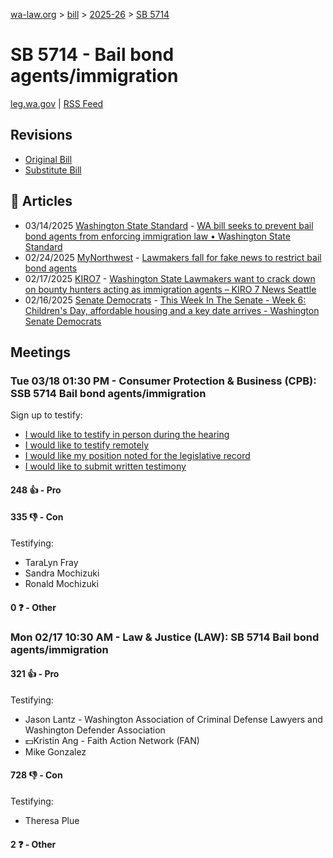 [wa-law.org](/) > [bill](/bill/) > [2025-26](/bill/2025-26/) > [SB 5714](/bill/2025-26/sb/5714/)

# SB 5714 - Bail bond agents/immigration
[leg.wa.gov](https://app.leg.wa.gov/billsummary?BillNumber=5714&Year=2025&Initiative=false) | [RSS Feed](./rss.xml)

## Revisions
* [Original Bill](1/)
* [Substitute Bill](S/)

## 📰 Articles
* 03/14/2025 [Washington State Standard](/org/washington_state_standard/) - [WA bill seeks to prevent bail bond agents from enforcing immigration law • Washington State Standard](https://washingtonstatestandard.com/2025/03/14/washington-bill-seeks-to-prevent-bail-bond-agents-from-enforcing-immigration-law/#:~:text=Senate%20Bill%205714)
* 02/24/2025 [MyNorthwest](/org/mynorthwest/) - [Lawmakers fall for fake news to restrict bail bond agents](https://mynorthwest.com/ktth/ktth-opinion/bail-bond-recovery-agents/4050258#:~:text=Senate%20Bill%205714)
* 02/17/2025 [KIRO7](/org/kiro7/) - [Washington State Lawmakers want to crack down on bounty hunters acting as immigration agents – KIRO 7 News Seattle](https://www.kiro7.com/news/local/washington-state-lawmakers-want-crack-down-bounty-hunters-acting-immigration-agents/DOFVYCZG4VEQPH7YINCE35KZGI/#:~:text=Senate%20Bill%205714)
* 02/16/2025 [Senate Democrats](/org/senate_democrats/) - [This Week In The Senate - Week 6: Children's Day, affordable housing and a key date arrives - Washington Senate Democrats](https://senatedemocrats.wa.gov/blog/2025/02/16/this-week-in-the-senate-week-6-childrens-day-affordable-housing-and-a-key-date-arrives/#:~:text=Senate%20Bill%205714)

## Meetings
### Tue 03/18 01:30 PM - Consumer Protection & Business (CPB): SSB 5714 Bail bond agents/immigration
Sign up to testify:
* [I would like to testify in person during the hearing](https://app.leg.wa.gov/csi/Testifier/Add?chamber=House&mId=33089&aId=165782&caId=26469&tId=1)
* [I would like to testify remotely](https://app.leg.wa.gov/csi/Testifier/Add?chamber=House&mId=33089&aId=165782&caId=26469&tId=2)
* [I would like my position noted for the legislative record](https://app.leg.wa.gov/csi/Testifier/Add?chamber=House&mId=33089&aId=165782&caId=26469&tId=3)
* [I would like to submit written testimony](https://app.leg.wa.gov/csi/Testifier/Add?chamber=House&mId=33089&aId=165782&caId=26469&tId=4)

#### 248 👍 - Pro

#### 335 👎 - Con
Testifying:
* TaraLyn Fray
* Sandra Mochizuki
* Ronald Mochizuki

#### 0 ❓ - Other

### Mon 02/17 10:30 AM - Law & Justice (LAW): SB 5714 Bail bond agents/immigration
#### 321 👍 - Pro
Testifying:
* Jason Lantz - Washington Association of Criminal Defense Lawyers and Washington Defender Association
* 💵Kristin Ang - Faith Action Network (FAN)
* Mike Gonzalez

#### 728 👎 - Con
Testifying:
* Theresa Plue

#### 2 ❓ - Other
